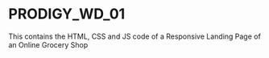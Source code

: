 # PRODIGY_WD_01
This contains the HTML, CSS and JS code of a Responsive Landing Page of an Online Grocery Shop
